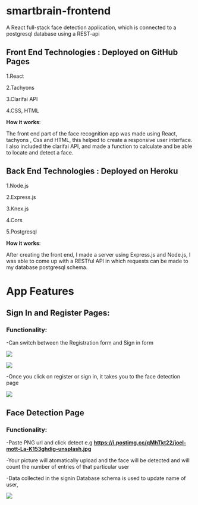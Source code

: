# smartbrain-frontend
A React full-stack face detection application, which is connected to a postgresql database using a REST-api

## Front End Technologies : Deployed on GitHub Pages

1.React

2.Tachyons

3.Clarifai API

4.CSS, HTML

**How it works**:

The front end part of the face recognition app was made using React, tachyons , Css and HTML, this helped to create a responsive user interface. I also included the
clarifai API, and made a function to calculate and be able to locate and detect a face.

## Back End Technologies : Deployed on Heroku

1.Node.js

2.Express.js

3.Knex.js

4.Cors

5.Postgresql

**How it works**:

After creating the front end, I made a server using Express.js and Node.js, I was able to come up with a RESTful API in which requests can be made to my database 
postgresql schema.

# App Features

## Sign In and Register Pages:

### Functionality:

-Can switch between the Registration form and Sign in form 

<a href="URL_REDIRECT" target="blank"><img align="center" src="https://i.postimg.cc/k5m4XN8V/Screenshot-2022-05-05-at-3-50-43-PM.png"/></a>

<a href="URL_REDIRECT" target="blank"><img align="center" src="https://i.postimg.cc/0jRJg6xx/Screenshot-2022-05-05-at-4-07-15-PM.png"/></a>

-Once you click on register or sign in, it takes you to the face detection page

<a href="URL_REDIRECT" target="blank"><img align="center" src="https://i.postimg.cc/kXFkMxB6/Screenshot-2022-06-16-at-3-35-08-AM.png"/></a>

## Face Detection Page

### Functionality:

-Paste PNG url and click detect e.g **https://i.postimg.cc/qMhTkt22/joel-mott-La-K153ghdig-unsplash.jpg**

-Your picture will atomatically upload and the face will be detected and will count the number of entries of that particular user

-Data collected in the signin Database schema is used to update name of user, 


<a href="URL_REDIRECT" target="blank"><img align="center" src="https://i.postimg.cc/ZKTpXHnY/Screenshot-2022-05-06-at-12-09-52-PM.png"/></a>



